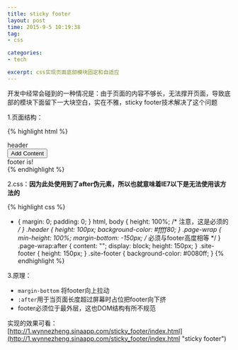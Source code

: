 ```yaml
---
title: sticky footer
layout: post
time: 2015-9-5 10:19:38 
tag:
- css

categories:
- tech

excerpt: css实现页面底部模块固定和自适应
---
```


开发中经常会碰到的一种情况是：由于页面的内容不够长，无法撑开页面，导致底部的模块下面留下一大块空白，实在不雅，sticky footer技术解决了这个问题

1.页面结构：

{% highlight html %}
<div class="page-wrap">
	<div class="header">
		header
	</div>
	<div class="content">
		<button id="add">Add Content</button>
	</div>
</div>

<div class="site-footer">
	footer is!
</div>
{% endhighlight %} 

2.css：**因为此处使用到了after伪元素，所以也就意味着IE7以下是无法使用该方法的**

{% highlight css %}
* {
	margin: 0;
	padding: 0;
}
html, body {
	height: 100%; /* 注意，这是必须的 */
}
.header {
	height: 100px;
	background-color: #ffff80;
}
.page-wrap {
	min-height: 100%;
	margin-bottom: -150px; /* 必须与footer高度相等 */
}
.page-wrap:after {
	content: "";
	display: block;
	height: 150px;
}
.site-footer {
	height: 150px;
}
.site-footer {
	background-color: #0080ff;
}
{% endhighlight %}

3.原理：

- `margin-bottom` 将footer向上拉动
- `:after`用于当页面长度超过屏幕时占位把footer向下挤
- footer必须位于最外层，这也DOM结构有所不规范

实现的效果可看：[http://1.wynnezheng.sinaapp.com/sticky_footer/index.html](http://1.wynnezheng.sinaapp.com/sticky_footer/index.html "sticky footer")
